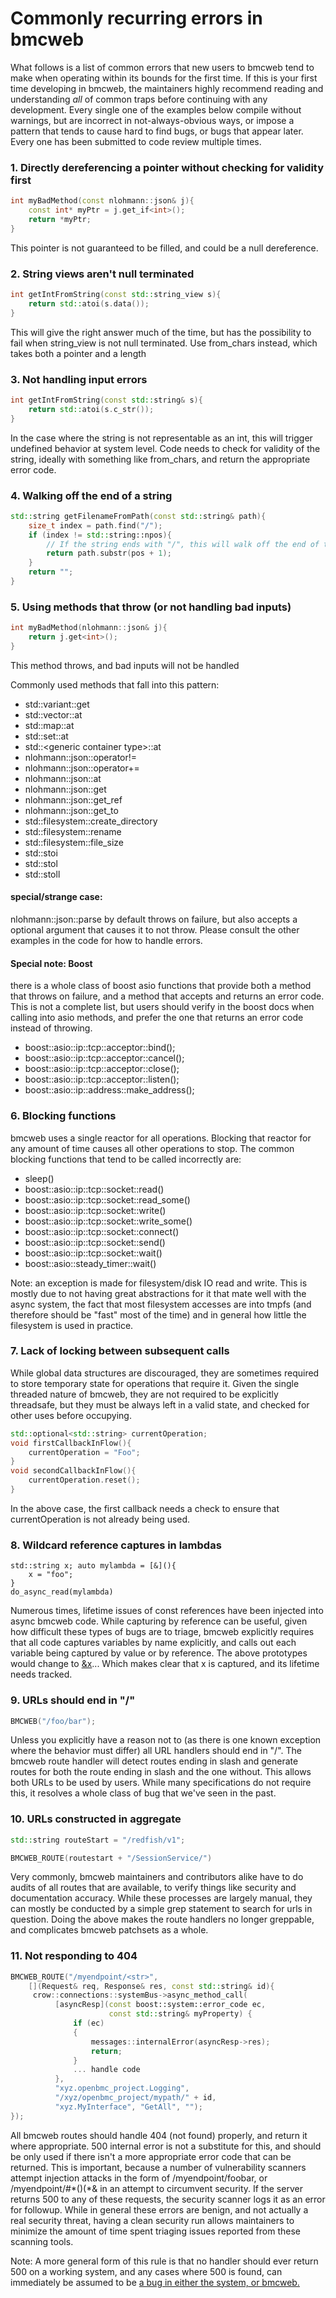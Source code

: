 # Commonly recurring errors in bmcweb

What follows is a list of common errors that new users to bmcweb tend to make
when operating within its bounds for the first time.  If this is your first time
developing in bmcweb, the maintainers highly recommend reading and understanding
_all_ of common traps before continuing with any development.  Every single one
of the examples below compile without warnings, but are incorrect in
not-always-obvious ways, or impose a pattern that tends to cause hard to find
bugs, or bugs that appear later.  Every one has been submitted to code review
multiple times.

### 1. Directly dereferencing a pointer without checking for validity first
```C++
int myBadMethod(const nlohmann::json& j){
    const int* myPtr = j.get_if<int>();
    return *myPtr;
}
```
This pointer is not guaranteed to be filled, and could be a null dereference.

### 2. String views aren't null terminated
```C++
int getIntFromString(const std::string_view s){
    return std::atoi(s.data());
}
```
This will give the right answer much of the time, but has the possibility to
fail when string\_view is not null terminated.  Use from\_chars instead, which
takes both a pointer and a length

### 3. Not handling input errors
```C++
int getIntFromString(const std::string& s){
    return std::atoi(s.c_str());
}
```
In the case where the string is not representable as an int, this will trigger
undefined behavior at system level.  Code needs to check for validity of the
string, ideally with something like from\_chars, and return the appropriate error
code.

### 4. Walking off the end of a string
```C++
std::string getFilenameFromPath(const std::string& path){
    size_t index = path.find("/");
    if (index != std::string::npos){
        // If the string ends with "/", this will walk off the end of the string.
        return path.substr(pos + 1);
    }
    return "";
}
```

### 5. Using methods that throw (or not handling bad inputs)
```C++
int myBadMethod(nlohmann::json& j){
    return j.get<int>();
}
```
This method throws, and bad inputs will not be handled

Commonly used methods that fall into this pattern:

- std::variant::get
- std::vector::at
- std::map::at
- std::set::at
- std::\<generic container type\>::at
- nlohmann::json::operator!=
- nlohmann::json::operator+=
- nlohmann::json::at
- nlohmann::json::get
- nlohmann::json::get\_ref
- nlohmann::json::get\_to
- std::filesystem::create\_directory
- std::filesystem::rename
- std::filesystem::file\_size
- std::stoi
- std::stol
- std::stoll

#### special/strange case:

nlohmann::json::parse by default throws on failure, but also accepts a optional
argument that causes it to not throw.  Please consult the other examples in the
code for how to handle errors.


#### Special note: Boost
there is a whole class of boost asio functions that provide both a method that
throws on failure, and a method that accepts and returns an error code.  This is
not a complete list, but users should verify in the boost docs when calling into
asio methods, and prefer the one that returns an error code instead of throwing.

- boost::asio::ip::tcp::acceptor::bind();
- boost::asio::ip::tcp::acceptor::cancel();
- boost::asio::ip::tcp::acceptor::close();
- boost::asio::ip::tcp::acceptor::listen();
- boost::asio::ip::address::make\_address();

### 6. Blocking functions

bmcweb uses a single reactor for all operations.  Blocking that reactor for any
amount of time causes all other operations to stop.  The common blocking
functions that tend to be called incorrectly are:

- sleep()
- boost::asio::ip::tcp::socket::read()
- boost::asio::ip::tcp::socket::read\_some()
- boost::asio::ip::tcp::socket::write()
- boost::asio::ip::tcp::socket::write\_some()
- boost::asio::ip::tcp::socket::connect()
- boost::asio::ip::tcp::socket::send()
- boost::asio::ip::tcp::socket::wait()
- boost::asio::steady\_timer::wait()

Note: an exception is made for filesystem/disk IO read and write.  This is
mostly due to not having great abstractions for it that mate well with the async
system, the fact that most filesystem accesses are into tmpfs (and therefore
should be "fast" most of the time) and in general how little the filesystem is
used in practice.

### 7. Lack of locking between subsequent calls
While global data structures are discouraged, they are sometimes required to
store temporary state for operations that require it.  Given the single
threaded nature of bmcweb, they are not required to be explicitly threadsafe,
but they must be always left in a valid state, and checked for other uses
before occupying.

```C++
std::optional<std::string> currentOperation;
void firstCallbackInFlow(){
    currentOperation = "Foo";
}
void secondCallbackInFlow(){
    currentOperation.reset();
}
```

In the above case, the first callback needs a check to ensure that
currentOperation is not already being used.

### 8. Wildcard reference captures in lambdas
```
std::string x; auto mylambda = [&](){
    x = "foo";
}
do_async_read(mylambda)
```

Numerous times, lifetime issues of const references have been injected into
async bmcweb code.  While capturing by reference can be useful, given how
difficult these types of bugs are to triage, bmcweb explicitly requires that all
code captures variables by name explicitly, and calls out each variable being
captured by value or by reference.  The above prototypes would change to
[&x]()... Which makes clear that x is captured, and its lifetime needs tracked.


### 9. URLs should end in "/"
```C++
BMCWEB("/foo/bar");
```
Unless you explicitly have a reason not to (as there is one known exception
where the behavior must differ) all URL handlers should end in "/".  The bmcweb
route handler will detect routes ending in slash and generate routes for both
the route ending in slash and the one without.  This allows both URLs to be
used by users.  While many specifications do not require this, it resolves a
whole class of bug that we've seen in the past.


### 10. URLs constructed in aggregate
```C++
std::string routeStart = "/redfish/v1";

BMCWEB_ROUTE(routestart + "/SessionService/")
```
Very commonly, bmcweb maintainers and contributors alike have to do audits of
all routes that are available, to verify things like security and documentation
accuracy.  While these processes are largely manual, they can mostly be
conducted by a simple grep statement to search for urls in question.  Doing the
above makes the route handlers no longer greppable, and complicates bmcweb
patchsets as a whole.

### 11. Not responding to 404
```C++
BMCWEB_ROUTE("/myendpoint/<str>",
    [](Request& req, Response& res, const std::string& id){
     crow::connections::systemBus->async_method_call(
          [asyncResp](const boost::system::error_code ec,
                      const std::string& myProperty) {
              if (ec)
              {
                  messages::internalError(asyncResp->res);
                  return;
              }
              ... handle code
          },
          "xyz.openbmc_project.Logging",
          "/xyz/openbmc_project/mypath/" + id,
          "xyz.MyInterface", "GetAll", "");
});
```
All bmcweb routes should handle 404 (not found) properly, and return it where
appropriate.  500 internal error is not a substitute for this, and should be
only used if there isn't a more appropriate error code that can be returned.
This is important, because a number of vulnerability scanners attempt injection
attacks in the form of /myendpoint/foobar, or /myendpoint/#$*(%)&#%$)(*&  in an
attempt to circumvent security.  If the server returns 500 to any of these
requests, the security scanner logs it as an error for followup.  While in
general these errors are benign, and not actually a real security threat, having
a clean security run allows maintainers to minimize the amount of time spent
triaging issues reported from these scanning tools.

Note: A more general form of this rule is that no handler should ever return 500
on a working system, and any cases where 500 is found, can immediately be
assumed to be [a bug in either the system, or bmcweb.](https://github.com/openbmc/bmcweb/blob/master/DEVELOPING.md#error-handling)
